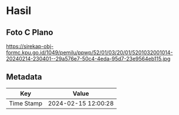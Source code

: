 # Hasil

## Foto C Plano

https://sirekap-obj-formc.kpu.go.id/1049/pemilu/ppwp/52/01/03/20/01/5201032001014-20240214-230401--29a576e7-50c4-4eda-95d7-23e9564eb115.jpg


## Metadata

| Key        | Value               |
| ---------- | ------------------- |
| Time Stamp | 2024-02-15 12:00:28 |



